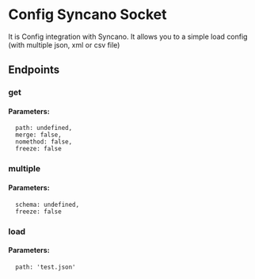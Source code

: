 # Config Syncano Socket

It is Config integration with Syncano. It allows you to a simple load config (with multiple json, xml or csv file)

## Endpoints

### get

#### Parameters:

      path: undefined,
      merge: false,
      nomethod: false,
      freeze: false


### multiple

#### Parameters:

      schema: undefined,
      freeze: false


### load

#### Parameters:

      path: 'test.json'

